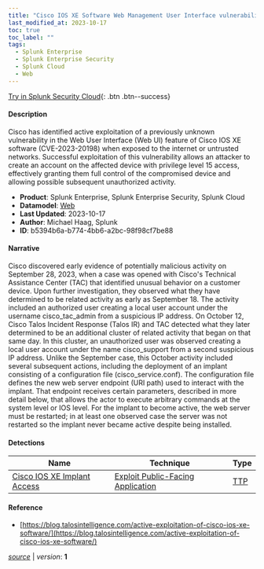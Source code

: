 ```yaml
---
title: "Cisco IOS XE Software Web Management User Interface vulnerability"
last_modified_at: 2023-10-17
toc: true
toc_label: ""
tags:
  - Splunk Enterprise
  - Splunk Enterprise Security
  - Splunk Cloud
  - Web
---
```


[Try in Splunk Security Cloud](https://www.splunk.com/en_us/cyber-security.html){: .btn .btn--success}

#### Description

Cisco has identified active exploitation of a previously unknown vulnerability in the Web User Interface (Web UI) feature of Cisco IOS XE software (CVE-2023-20198) when exposed to the internet or untrusted networks. Successful exploitation of this vulnerability allows an attacker to create an account on the affected device with privilege level 15 access, effectively granting them full control of the compromised device and allowing possible subsequent unauthorized activity.

- **Product**: Splunk Enterprise, Splunk Enterprise Security, Splunk Cloud
- **Datamodel**: [Web](https://docs.splunk.com/Documentation/CIM/latest/User/Web)
- **Last Updated**: 2023-10-17
- **Author**: Michael Haag, Splunk
- **ID**: b5394b6a-b774-4bb6-a2bc-98f98cf7be88

#### Narrative

Cisco discovered early evidence of potentially malicious activity on September 28, 2023, when a case was opened with Cisco's Technical Assistance Center (TAC) that identified unusual behavior on a customer device. Upon further investigation, they observed what they have determined to be related activity as early as September 18. The activity included an authorized user creating a local user account under the username cisco_tac_admin from a suspicious IP address. On October 12, Cisco Talos Incident Response (Talos IR) and TAC detected what they later determined to be an additional cluster of related activity that began on that same day. In this cluster, an unauthorized user was observed creating a local user account under the name cisco_support from a second suspicious IP address. Unlike the September case, this October activity included several subsequent actions, including the deployment of an implant consisting of a configuration file (cisco_service.conf). The configuration file defines the new web server endpoint (URI path) used to interact with the implant. That endpoint receives certain parameters, described in more detail below, that allows the actor to execute arbitrary commands at the system level or IOS level. For the implant to become active, the web server must be restarted; in at least one observed case the server was not restarted so the implant never became active despite being installed.

#### Detections

| Name        | Technique   | Type         |
| ----------- | ----------- |--------------|
| [Cisco IOS XE Implant Access](/web/07c36cda-6567-43c3-bc1a-89dff61e2cd9/) | [Exploit Public-Facing Application](/tags/#exploit-public-facing-application) | [TTP](https://github.com/splunk/security_content/wiki/Detection-Analytic-Types) |

#### Reference

* [https://blog.talosintelligence.com/active-exploitation-of-cisco-ios-xe-software/](https://blog.talosintelligence.com/active-exploitation-of-cisco-ios-xe-software/)



[*source*](https://github.com/splunk/security_content/tree/develop/stories/cisco_ios_xe_software_web_management_user_interface_vulnerability.yml) \| *version*: **1**